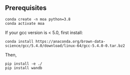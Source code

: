 ## Prerequisites
```
conda create -n moa python=3.8
conda activate moa
```
If your gcc version is < 5.0, first install:
```
conda install https://anaconda.org/brown-data-science/gcc/5.4.0/download/linux-64/gcc-5.4.0-0.tar.bz2
```

Then,
```
pip install -e ./
pip install wandb
```